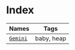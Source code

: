 # Index

| Names                  |Tags                 |
|------------------------|---------------------|
| [`Gemini`](TBD) |baby, heap|

